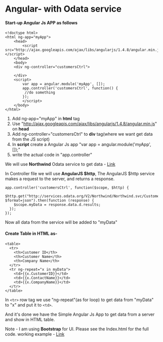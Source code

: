 # Angular- with Odata service

#### Start-up Angular Js APP as follows 

    <!doctype html>
    <html ng-app="myApp">
    	<head>
    		<script src="http://ajax.googleapis.com/ajax/libs/angularjs/1.4.8/angular.min.js"></script>
    	</head>
    	<body>
        <div ng-controller="customersCtrl">
      		 
      	</div>
        <script>
      		var app = angular.module('myApp', []);
      		app.controller('customersCtrl', function() {
      		 //do something 
      		});
    		</script>
    	</body>
    </html>

1. Add ng-app="myApp" in **html** tag
2. Use "http://ajax.googleapis.com/ajax/libs/angularjs/1.4.8/angular.min.js" on **head** 
3. Add ng-controller="customersCtrl" to **div** tag(where we want get data from the JS script)
4. In **script** create a Angular Js app "var app = angular.module('myApp', []);"
5. write the actual code in "app.controller"

We will use **Northwind** Odata service to get data - [Link](http://services.odata.org/V2/Northwind/Northwind.svc/Customers)

In Controller file we will use **AngularJS $http**, The AngularJS $http service makes a request to the server, and returns a response.

    app.controller('customersCtrl', function($scope, $http) {
      $http.get("http://services.odata.org/V2/Northwind/Northwind.svc/Customers?$format=json").then(function (response) {
        $scope.myData = response.data.d.results;
      });
    });

Now all data from the service will be added to "myData"

#### Create Table in HTML as- 

    <table>
      <tr>
      	<th>Customer ID</th>
      	<th>Customer Name</th>
      	<th>Company Name</th>
      </tr>
      <tr ng-repeat="x in myData">
      	<td>{{x.CustomerID}}</td>
      	<td>{{x.ContactName}}</td>
      	<td>{{x.CompanyName}}</td>
      </tr>
    </table>

In `<tr>` row tag we use "ng-repeat"(as for loop) to get data from "myData" to "x" and put it to `<td>`.

And it's done we have the Simple Angular Js App to get data from a server and show in HTML table.

Note - I am using **Bootstrap** for UI. Please see the Index.html for the full code. working example - [Link](http://chandankalita.com/demo/FirstAjs/)
